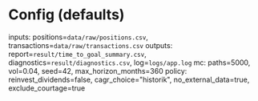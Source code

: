 # Config (defaults)
inputs: positions=`data/raw/positions.csv`, transactions=`data/raw/transactions.csv`
outputs: report=`result/time_to_goal_summary.csv`, diagnostics=`result/diagnostics.csv`, log=`logs/app.log`
mc: paths=5000, vol=0.04, seed=42, max_horizon_months=360
policy: reinvest_dividends=false, cagr_choice="historik", no_external_data=true, exclude_courtage=true
